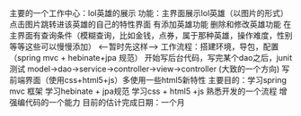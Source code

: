 主要的一个工作中心：lol英雄的展示
功能：主界面展示lol英雄（以图片的形式）
      点击图片跳转进该英雄的自己的特性界面
      有添加英雄功能
      删除和修改英雄功能
      在主界面有查询条件（模糊查询，比如金钱，点券，属于那种英雄，操作难度，性别等等这些可以慢慢添加）
      <--暂时先这样-->
工作流程：搭建环境，导包，配置（spring mvc + hebinate+jpa 规范）
          开始写后台代码，写完某个dao之后，junit测试
          model->dao->service->controller->view->controller (大致的一个方向)
          写前端界面（使用css+html5+js）多使用一些html5新特性
主要目的：学习spring mvc 框架
          学习hebinate + jpa规范
          学习css + html5 +js
          熟悉开发的一个流程
          增强编代码的一个能力
目前的估计完成日期：一个月
